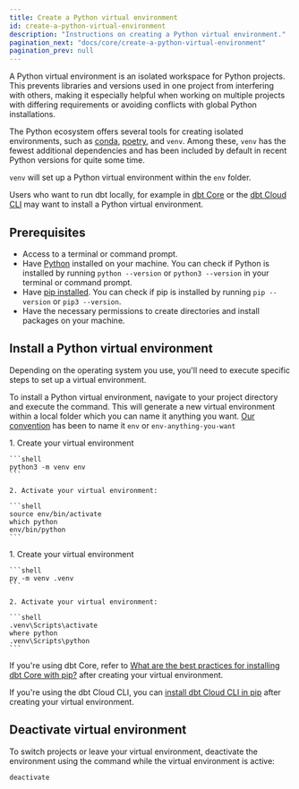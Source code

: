 ```yaml
---
title: Create a Python virtual environment
id: create-a-python-virtual-environment
description: "Instructions on creating a Python virtual environment."
pagination_next: "docs/core/create-a-python-virtual-environment"
pagination_prev: null
---
```


A Python virtual environment is an isolated workspace for Python projects. This prevents libraries and versions used in one project from interfering with others, making it especially helpful when working on multiple projects with differing requirements or avoiding conflicts with global Python installations.

The Python ecosystem offers several tools for creating isolated environments, such as [conda](https://anaconda.org/anaconda/conda), [poetry](https://python-poetry.org/docs/managing-environments/), and `venv`. Among these, `venv` has the fewest additional dependencies and has been included by default in recent Python versions for quite some time.

`venv` will set up a Python virtual environment within the `env` folder.

Users who want to run dbt locally, for example in [dbt Core](/docs/core/installation-overview) or the [dbt Cloud CLI](/docs/cloud/cloud-cli-installation#install-a-virtual-environment) may want to install a Python virtual environment. 


## Prerequisites

- Access to a terminal or command prompt.
- Have [Python](https://www.python.org/downloads/) installed on your machine. You can check if Python is installed by running `python --version` or `python3 --version` in your terminal or command prompt.
- Have [pip installed](https://pip.pypa.io/en/stable/installation/). You can check if pip is installed by running `pip --version` or `pip3 --version`.
- Have the necessary permissions to create directories and install packages on your machine.

## Install a Python virtual environment 

Depending on the operating system you use, you'll need to execute specific steps to set up a virtual environment. 

To install a Python virtual environment, navigate to your project directory and execute the command. This will generate a new virtual environment within a local folder which you can name it anything you want.  [Our convention](https://github.com/dbt-labs/dbt-core/blob/main/CONTRIBUTING.md#virtual-environments) has been to name it `env` or `env-anything-you-want`

<Tabs>
  <TabItem value="Unix/macOS" label="Unix/macOS">
    1. Create your virtual environment

    ```shell
    python3 -m venv env
    ```

    2. Activate your virtual environment:

    ```shell
    source env/bin/activate
    which python
    env/bin/python
    ```
  </TabItem>

  <TabItem value="Windows" label="Windows">
    1. Create your virtual environment

    ```shell
    py -m venv .venv
    ```

    2. Activate your virtual environment:

    ```shell
    .venv\Scripts\activate
    where python
    .venv\Scripts\python
    ```
  </TabItem>
</Tabs>

If you're using dbt Core, refer to [What are the best practices for installing dbt Core with pip?](/faqs/Core/install-pip-best-practices.md#using-virtual-environments) after creating your virtual environment. 

If you're using the dbt Cloud CLI, you can [install dbt Cloud CLI in pip](/docs/cloud/cloud-cli-installation#install-dbt-cloud-cli-in-pip) after creating your virtual environment.

## Deactivate virtual environment

To switch projects or leave your virtual environment, deactivate the environment using the command while the virtual environment is active:

```shell
deactivate
```
